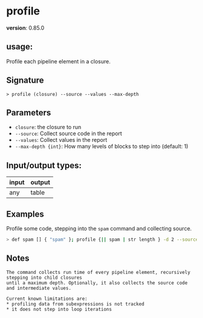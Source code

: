 # profile

**version**: 0.85.0

## **usage**:

Profile each pipeline element in a closure.

## Signature

`> profile (closure) --source --values --max-depth`

## Parameters

- `closure`: the closure to run
- `--source`: Collect source code in the report
- `--values`: Collect values in the report
- `--max-depth {int}`: How many levels of blocks to step into (default: 1)

## Input/output types:

| input | output |
| ----- | ------ |
| any   | table  |

## Examples

Profile some code, stepping into the `spam` command and collecting source.

```bash
> def spam [] { "spam" }; profile {|| spam | str length } -d 2 --source
```

## Notes

```text
The command collects run time of every pipeline element, recursively stepping into child closures
until a maximum depth. Optionally, it also collects the source code and intermediate values.

Current known limitations are:
* profiling data from subexpressions is not tracked
* it does not step into loop iterations
```
